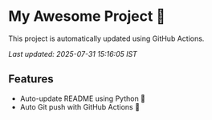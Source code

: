 # My Awesome Project 🚀

This project is automatically updated using GitHub Actions.

_Last updated: 2025-07-31 15:16:05 IST_

## Features
- Auto-update README using Python 🐍
- Auto Git push with GitHub Actions 🤖

